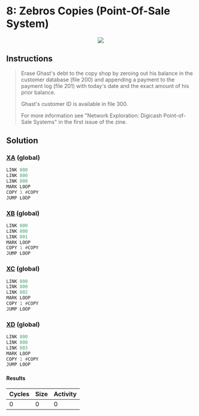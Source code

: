 # 8: Zebros Copies (Point-Of-Sale System)

<div align="center"><img src="EXAPUNKS - SFCTA Highway Sign #4902 (168, 26, 1, 2023-05-19-15-02-51).gif" /></div>

## Instructions
> Erase Ghast's debt to the copy shop by zeroing out his balance in the customer database (file 200) and appending a payment to the payment log (file 201) with today's date and the exact amount of his prior balance.
> 
> Ghast's customer ID is available in file 300.
> 
> For more information see "Network Exploration: Digicash Point-of-Sale Systems" in the first issue of the zine.

## Solution

### [XA](XA.exa) (global)
```asm
LINK 800
LINK 800
LINK 800
MARK LOOP
COPY 1 #COPY
JUMP LOOP
```

### [XB](XB.exa) (global)
```asm
LINK 800
LINK 800
LINK 801
MARK LOOP
COPY 1 #COPY
JUMP LOOP
```

### [XC](XC.exa) (global)
```asm
LINK 800
LINK 800
LINK 802
MARK LOOP
COPY 1 #COPY
JUMP LOOP
```

### [XD](XD.exa) (global)
```asm
LINK 800
LINK 800
LINK 803
MARK LOOP
COPY 1 #COPY
JUMP LOOP
```

#### Results
| Cycles | Size | Activity |
|--------|------|----------|
| 0      | 0    | 0        |
